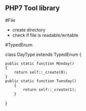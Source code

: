 ## PHP7 Tool library

#File
- create directory
- check if file is readable/writable


#TypedEnum

class DayType extends TypedEnum
{
  
    public static function Monday()
    {
        return self::_create(0);
    }
    public static function Tuesday()
        {
            return self::_create(1);
        }

}
